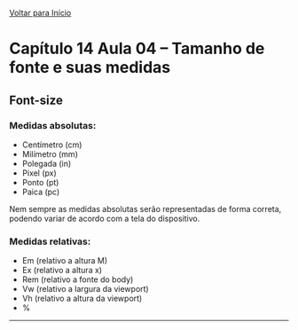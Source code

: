 [Voltar para Início](https://github.com/vinis-moraes/curso-html-css)
# Capítulo 14 Aula 04 – Tamanho de fonte e suas medidas
## Font-size

### Medidas absolutas:

* Centímetro (cm)
* Milímetro (mm)
* Polegada (in)
* Pixel (px)
* Ponto (pt)
* Paica (pc)

Nem sempre as medidas absolutas serão representadas de forma correta, podendo variar de acordo com a tela do dispositivo.

### Medidas relativas:

* Em (relativo a altura M)
* Ex (relativo a altura x)
* Rem (relativo a fonte do body)
* Vw (relativo a largura da viewport)
* Vh (relativo a altura da viewport)
* %

***
